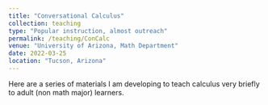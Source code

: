 ```yaml
---
title: "Conversational Calculus"
collection: teaching
type: "Popular instruction, almost outreach"
permalink: /teaching/ConCalc
venue: "University of Arizona, Math Department"
date: 2022-03-25
location: "Tucson, Arizona"
---
```


Here are a series of materials I am developing to teach calculus very briefly to adult (non math major) learners. 
